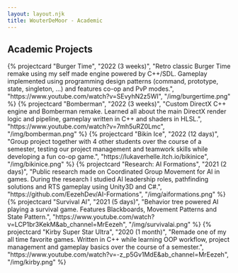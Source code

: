 ```yaml
---
layout: layout.njk
title: WouterDeMoor - Academic
---
```


<section class="games">
  <h2 class="grid-title">Academic Projects</h2>
  <div class="project-grid container">
    {% projectcard "Burger Time", "2022 (3 weeks)", "Retro classic Burger Time remake using my self made engine powered by C++/SDL. Gameplay implemented using programming design patterns (command, prototype, state, singleton, ...) and features co-op and PvP modes.", "https://www.youtube.com/watch?v=SEvyhN2z5WI", "/img/burgertime.png" %}
    {% projectcard "Bomberman", "2022 (3 weeks)", "Custom DirectX C++ engine and Bomberman remake. Learned all about the main DirectX render logic and pipeline, gameplay written in C++ and shaders in HLSL.", "https://www.youtube.com/watch?v=7mh5uRZ0Lmc", "/img/bomberman.png" %}
    {% projectcard "Bikin Ice", "2022 (12 days)", "Group project together with 4 other students over the course of a semester, testing our project management and teamwork skills while developing a fun co-op game.", "https://lukaverhelle.itch.io/bikinice", "/img/bikinice.png" %}
    {% projectcard "Research: AI Formations", "2021 (2 days)", "Public research made on Coordinated Group Movement for AI in games. During the research I studied AI leadership roles, pathfinding solutions and RTS gameplay using Unity3D and C#.", "https://github.com/EezehDev/AI-Formations", "/img/aiformations.png" %}
    {% projectcard "Survival AI", "2021 (5 days)", "Behavior tree powered AI playing a survival game. Features Blackboards, Movement Patterns and State Pattern.", "https://www.youtube.com/watch?v=LCP1br3KekM&ab_channel=MrEezeh", "/img/survivalai.png" %}
    {% projectcard "Kirby Super Star Ultra", "2020 (1 month)", "Remade one of my all time favorite games. Written in C++ while learning OOP workflow, project management and gameplay basics over the course of a semester.", "https://www.youtube.com/watch?v=-z_p5Gv1MdE&ab_channel=MrEezeh", "/img/kirby.png" %}
  </div>
</section>